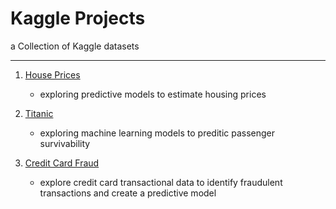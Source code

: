 # Kaggle Projects
a Collection of Kaggle datasets

---

1. [House Prices](1_House_Prices/)
    - exploring predictive models to estimate housing prices

2. [Titanic](2_Titanic_ML)
    - exploring machine learning models to preditic passenger survivability

3. [Credit Card Fraud](3_Credit_Card_Fraud_Detection-predictive_models/)
    - explore credit card transactional data to identify fraudulent transactions and create a predictive model
